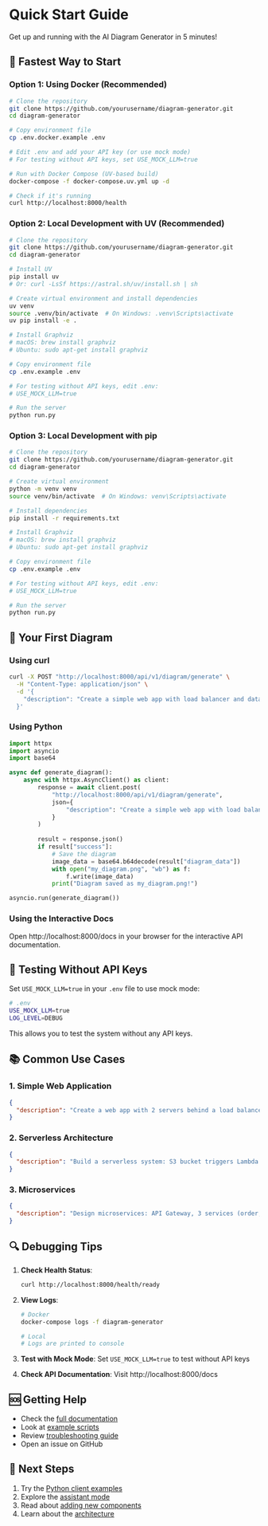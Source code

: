 # Quick Start Guide

Get up and running with the AI Diagram Generator in 5 minutes!

## 🚀 Fastest Way to Start

### Option 1: Using Docker (Recommended)

```bash
# Clone the repository
git clone https://github.com/yourusername/diagram-generator.git
cd diagram-generator

# Copy environment file
cp .env.docker.example .env

# Edit .env and add your API key (or use mock mode)
# For testing without API keys, set USE_MOCK_LLM=true

# Run with Docker Compose (UV-based build)
docker-compose -f docker-compose.uv.yml up -d

# Check if it's running
curl http://localhost:8000/health
```

### Option 2: Local Development with UV (Recommended)

```bash
# Clone the repository
git clone https://github.com/yourusername/diagram-generator.git
cd diagram-generator

# Install UV
pip install uv
# Or: curl -LsSf https://astral.sh/uv/install.sh | sh

# Create virtual environment and install dependencies
uv venv
source .venv/bin/activate  # On Windows: .venv\Scripts\activate
uv pip install -e .

# Install Graphviz
# macOS: brew install graphviz
# Ubuntu: sudo apt-get install graphviz

# Copy environment file
cp .env.example .env

# For testing without API keys, edit .env:
# USE_MOCK_LLM=true

# Run the server
python run.py
```

### Option 3: Local Development with pip

```bash
# Clone the repository
git clone https://github.com/yourusername/diagram-generator.git
cd diagram-generator

# Create virtual environment
python -m venv venv
source venv/bin/activate  # On Windows: venv\Scripts\activate

# Install dependencies
pip install -r requirements.txt

# Install Graphviz
# macOS: brew install graphviz
# Ubuntu: sudo apt-get install graphviz

# Copy environment file
cp .env.example .env

# For testing without API keys, edit .env:
# USE_MOCK_LLM=true

# Run the server
python run.py
```

## 🎯 Your First Diagram

### Using curl

```bash
curl -X POST "http://localhost:8000/api/v1/diagram/generate" \
  -H "Content-Type: application/json" \
  -d '{
    "description": "Create a simple web app with load balancer and database"
  }'
```

### Using Python

```python
import httpx
import asyncio
import base64

async def generate_diagram():
    async with httpx.AsyncClient() as client:
        response = await client.post(
            "http://localhost:8000/api/v1/diagram/generate",
            json={
                "description": "Create a simple web app with load balancer and database"
            }
        )
        
        result = response.json()
        if result["success"]:
            # Save the diagram
            image_data = base64.b64decode(result["diagram_data"])
            with open("my_diagram.png", "wb") as f:
                f.write(image_data)
            print("Diagram saved as my_diagram.png!")

asyncio.run(generate_diagram())
```

### Using the Interactive Docs

Open http://localhost:8000/docs in your browser for the interactive API documentation.

## 🧪 Testing Without API Keys

Set `USE_MOCK_LLM=true` in your `.env` file to use mock mode:

```bash
# .env
USE_MOCK_LLM=true
LOG_LEVEL=DEBUG
```

This allows you to test the system without any API keys.

## 📚 Common Use Cases

### 1. Simple Web Application

```json
{
  "description": "Create a web app with 2 servers behind a load balancer connected to a database"
}
```

### 2. Serverless Architecture

```json
{
  "description": "Build a serverless system: S3 bucket triggers Lambda function that writes to DynamoDB"
}
```

### 3. Microservices

```json
{
  "description": "Design microservices: API Gateway, 3 services (order, payment, notification), each with own database, connected via SQS"
}
```

## 🔍 Debugging Tips

1. **Check Health Status**:
   ```bash
   curl http://localhost:8000/health/ready
   ```

2. **View Logs**:
   ```bash
   # Docker
   docker-compose logs -f diagram-generator
   
   # Local
   # Logs are printed to console
   ```

3. **Test with Mock Mode**:
   Set `USE_MOCK_LLM=true` to test without API keys

4. **Check API Documentation**:
   Visit http://localhost:8000/docs

## 🆘 Getting Help

- Check the [full documentation](../README.md)
- Look at [example scripts](../examples/)
- Review [troubleshooting guide](../README.md#-troubleshooting)
- Open an issue on GitHub

## 🎉 Next Steps

1. Try the [Python client examples](../examples/python_client_example.py)
2. Explore the [assistant mode](../README.md#using-the-assistant-for-complex-architectures)
3. Read about [adding new components](../README.md#adding-new-cloud-components)
4. Learn about the [architecture](../README.md#-architecture-overview)